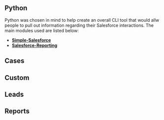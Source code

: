 ## Python
Python was chosen in mind to help create an overall CLI tool that would allw people to pull out information regarding their Salesforce interactions. The main modules used are listed below:
- **[Simple-Salesforce](https://pypi.org/project/simple-salesforce/)**
- **[Salesforce-Reporting](https://pypi.org/project/salesforce-reporting/)**

## Cases

## Custom

## Leads 

## Reports
